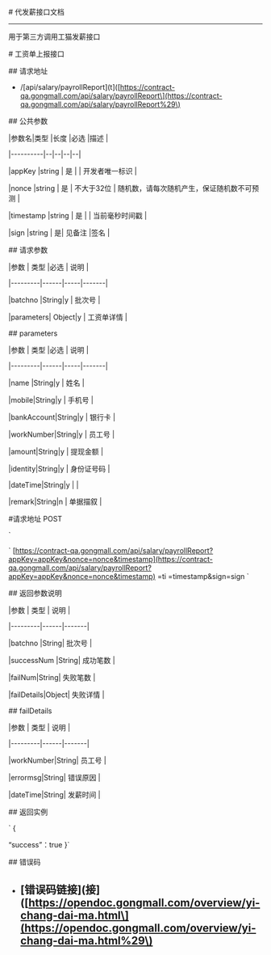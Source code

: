 \# 代发薪接口文档

---

用于第三方调用工猫发薪接口

\# 工资单上报接口

\#\#  请求地址

* /\[api/salary/payrollReport\]\(t\]\([https://contract-qa.gongmall.com/api/salary/payrollReport\](https://contract-qa.gongmall.com/api/salary/payrollReport%29\)  

\#\#  公共参数

\|参数名\|类型  \|长度  \|必选  \|描述 \|

\|----------\|--\|--\|--\|--\|

\|appKey    \|string \| 是 \|  \| 开发者唯一标识 \|

\|nonce     \|string \| 是 \| 不大于32位 \| 随机数，请每次随机产生，保证随机数不可预测 \|

\|timestamp \|string \| 是 \|  \| 当前毫秒时间戳 \|

\|sign      \|string \|  是\|  见备注  \|签名 \|

\#\# 请求参数

\|参数     \| 类型 \|必选 \| 说明  \|

\|---------\|------\|-----\|-------\|

\|batchno    \|String\|y    \| 批次号      \|

\|parameters\| Object\|y    \|  工资单详情     \|

\#\# parameters

\|参数     \| 类型 \|必选 \| 说明  \|

\|---------\|------\|-----\|-------\|

\|name     \|String\|y    \| 姓名      \|

\|mobile\|String\|y    \|   手机号    \|

\|bankAccount\|String\|y    \|   银行卡    \|

\|workNumber\|String\|y    \|  员工号     \|

\|amount\|String\|y    \|   提现金额    \|

\|identity\|String\|y    \|  身份证号码     \|

\|dateTime\|String\|y    \|       \|

\|remark\|String\|n    \|   单据描叙    \|

\#请求地址 POST

\`

\` [https://contract-qa.gongmall.com/api/salary/payrollReport?appKey=appKey&nonce=nonce&timestamp](https://contract-qa.gongmall.com/api/salary/payrollReport?appKey=appKey&nonce=nonce&timestamp) =ti =timestamp&sign=sign    \`

\#\# 返回参数说明

\|参数     \| 类型 \| 说明  \|

\|---------\|------\|-------\|

\|batchno    \|String\|  批次号     \|

\|successNum \|String\|   成功笔数    \|

\|failNum\|String\|    失败笔数   \|

\|failDetails\|Object\|    失败详情   \|

\#\# failDetails

\|参数     \| 类型 \| 说明  \|

\|---------\|------\|-------\|

\|workNumber\|String\|   员工号    \|

\|errormsg\|String\|     错误原因  \|

\|dateTime\|String\|     发薪时间  \|

\#\# 返回实例

\` {

“success”：true }\`

\#\#  错误码

* ## \[错误码链接\]\(接\]\([https://opendoc.gongmall.com/overview/yi-chang-dai-ma.html\](https://opendoc.gongmall.com/overview/yi-chang-dai-ma.html%29\)



